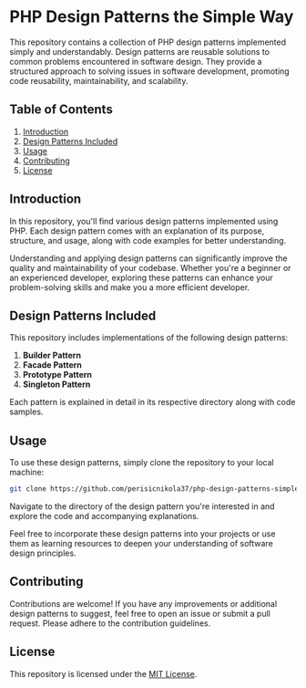 # PHP Design Patterns the Simple Way

This repository contains a collection of PHP design patterns implemented simply and understandably. Design patterns are reusable solutions to common problems encountered in software design. They provide a structured approach to solving issues in software development, promoting code reusability, maintainability, and scalability.

## Table of Contents

1. [Introduction](#introduction)
2. [Design Patterns Included](#design-patterns-included)
3. [Usage](#usage)
4. [Contributing](#contributing)
5. [License](#license)

## Introduction

In this repository, you'll find various design patterns implemented using PHP. Each design pattern comes with an explanation of its purpose, structure, and usage, along with code examples for better understanding.

Understanding and applying design patterns can significantly improve the quality and maintainability of your codebase. Whether you're a beginner or an experienced developer, exploring these patterns can enhance your problem-solving skills and make you a more efficient developer.

## Design Patterns Included

This repository includes implementations of the following design patterns:

1. **Builder Pattern**
2. **Facade Pattern**
3. **Prototype Pattern**
4. **Singleton Pattern**

Each pattern is explained in detail in its respective directory along with code samples.

## Usage

To use these design patterns, simply clone the repository to your local machine:

```bash
git clone https://github.com/perisicnikola37/php-design-patterns-simple-way
```

Navigate to the directory of the design pattern you're interested in and explore the code and accompanying explanations.

Feel free to incorporate these design patterns into your projects or use them as learning resources to deepen your understanding of software design principles.

## Contributing

Contributions are welcome! If you have any improvements or additional design patterns to suggest, feel free to open an issue or submit a pull request. Please adhere to the contribution guidelines.

## License

This repository is licensed under the [MIT License](https://github.com/perisicnikola37/php-design-patterns-simple-way/blob/main/README.md).

